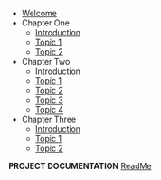 - [Welcome](/ "Docsify Open Publishing Starter Kit")
- Chapter One
  - [Introduction](chapter-1/introduction.md)
  - [Topic 1](chapter-1/topic-1.md)
  - [Topic 2](chapter-1/topic-2.md)
- Chapter Two
  - [Introduction](chapter-2/introduction.md)
  - [Topic 1](chapter-2/topics-1.md)
  - [Topic 2](chapter-2/topics-2.md)
  - [Topic 3](chapter-2/topics-3.md)
  - [Topic 4](chapter-2/topics-4.md)
- Chapter Three
  - [Introduction](chapter-3/introduction.md)
  - [Topic 1](chapter-3/topic-1.md)
  - [Topic 2](chapter-3/topic-2.md)

**PROJECT DOCUMENTATION**
[ReadMe](https://github.com/hibbitts-design/docsify-open-publishing-starter-kit/blob/master/README.md)
